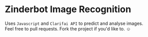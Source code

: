 # Zinderbot Image Recognition <br>
Uses ``Javascript`` and ``Clarifai API`` to predict and analyse images.<br>
Feel free to pull requests.
Fork the project if you'd like to. ☺
